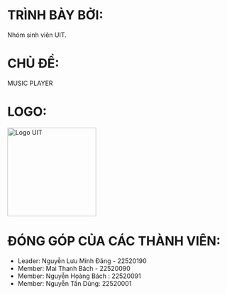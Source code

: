 <h1>TRÌNH BÀY BỞI:</h1><P>Nhóm sinh viên UIT.</P>

<h1>CHỦ ĐỀ:</h1><P>MUSIC PLAYER</P>

<h1>LOGO:</h1><img src="https://scontent.fsgn5-14.fna.fbcdn.net/v/t1.15752-9/409943438_878549933933377_6740809158659410444_n.png?_nc_cat=101&ccb=1-7&_nc_sid=8cd0a2&_nc_eui2=AeEbZ3q8bA0yv1CQ_PpeKjEdbMuDOV_3dypsy4M5X_d3KtgwOxg7d-u50HUF2QI6moo3chwQEwaxPFkQkZjL6Kym&_nc_ohc=7j0lZ4Dt-2wAX--INu2&_nc_ht=scontent.fsgn5-14.fna&oh=03_AdQurj8zpx2DVgM6fuqLkS5LyWFVJcgRB-defLu2UrFhVQ&oe=65A01338" alt="Logo UIT" width="200" height="200">

<h1>ĐÓNG GÓP CỦA CÁC THÀNH VIÊN:</h1><ul>
  <li>
      Leader: Nguyễn Lưu Minh Đăng - 22520190
  </li>
   <li>
      Member: Mai Thanh Bách - 22520090
  </li>
   <li>
      Member: Nguyễn Hoàng Bách : 22520091
  </li>
   <li>
      Member: Nguyễn Tấn Dũng: 22520001
  </li>
</ul>

